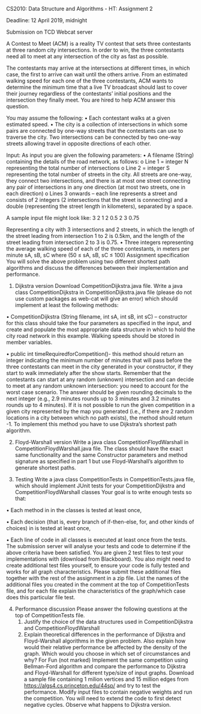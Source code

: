 CS2010: Data Structure and Algorithms - HT: Assignment 2

Deadline: 12 April 2019, midnight

Submission on TCD Webcat server

A Contest to Meet (ACM) is a reality TV contest that sets three contestants at three random city
intersections. In order to win, the three contestants need all to meet at any intersection of the city as
fast as possible.

The contestants may arrive at the intersections at different times, in which case, the first to arrive
can wait until the others arrive.
From an estimated walking speed for each one of the three contestants, ACM wants to determine the
minimum time that a live TV broadcast should last to cover their journey regardless of the contestants’
initial positions and the intersection they finally meet. You are hired to help ACM answer this question.

You may assume the following:
• Each contestant walks at a given estimated speed.
• The city is a collection of intersections in which some pairs are connected by one-way streets
that the contestants can use to traverse the city. Two intersections can be connected by two
one-way streets allowing travel in opposite directions of each other.

Input:
As input you are given the following parameters:
• A filename (String) containing the details of the road network, as follows:
o Line 1 = integer N representing the total number of intersections
o Line 2 = integer S representing the total number of streets in the city. All streets are
one-way, they connect two intersections, and there is at most one street
connecting any pair of intersections in any one direction (at most two streets, one
in each direction)
o Lines 3 onwards – each line represents a street and consists of 2 integers (2
intersections that the street is connecting) and a double (representing the street
length in kilometers), separated by a space.

A sample input file might look like:
3
2
1 2 0.5
2 3 0.75

Representing a city with 3 intersections and 2 streets, in which the length of the
street leading from intersection 1 to 2 is 0.5km, and the length of the street leading
from intersection 2 to 3 is 0.75.
• Three integers representing the average walking speed of each of the three contestants, in
meters per minute sA, sB, sC where (50 ≤ sA, sB, sC ≤ 100)
Assignment specification
You will solve the above problem using two different shortest path algorithms and discuss the
differences between their implementation and performance.

1. Dijkstra version
Download CompetitionDijkstra.java file.
Write a java class CompetitionDijkstra in CompetitionDijkstra.java file (please do not use custom
packages as web-cat will give an error) which should implement at least the following methods:

• CompetitionDijkstra (String filename, int sA, int sB, int sC) – constructor for this class should
take the four parameters as specified in the input, and create and populate the most
appropriate data structure in which to hold the city road network in this example. Walking
speeds should be stored in member variables.

• public int timeRequiredforCompetition()- this method should return an integer indicating
the minimum number of minutes that will pass before the three contestants can meet in the
city generated in your constructor, if they start to walk immediately after the show starts.
Remember that the contestants can start at any random (unknown) intersection and can
decide to meet at any random unknown intersection: you need to account for the worst case
scenario. The answer should be given rounding decimals to the next integer (e.g., 2.9
minutes rounds up to 3 minutes and 3.2 minutes rounds up to 4 minutes). If it is not possible
to run the given competition in a given city represented by the map you generated (i.e., if 
there are 2 random locations in a city between which no path exists), the method should
return -1. To implement this method you have to use Dijkstra’s shortest path algorithm.


2. Floyd-Warshall version
Write a java class CompetitionFloydWarshall in CompetitionFloydWarshall.java file. The class should
have the exact same functionality and the same Constructor parameters and method signature as
specified in part 1 but use Floyd-Warshall’s algorithm to generate shortest paths.



3. Testing
Write a java class CompetitionTests in CompetitionTests.java file, which should implement JUnit
tests for your CompetitionDijkstra and CompetitionFloydWarshall classes
Your goal is to write enough tests so that:

• Each method in in the classes is tested at least once,

• Each decision (that is, every branch of if-then-else, for, and other kinds of choices) in is
tested at least once,

• Each line of code in all classes is executed at least once from the tests.
The submission server will analyse your tests and code to determine if the above criteria have been
satisfied.
You are given 2 test files to test your implementations with (download from Blackboard).
You also might need to create additional test files yourself, to ensure your code is fully tested and
works for all graph characteristics. Please submit these additional files together with the rest of the
assignment in a zip file. List the names of the additional files you created in the comment at the top
of CompetitionTests file, and for each file explain the characteristics of the graph/which case does
this particular file test.


4. Performance discussion
    Please answer the following questions at the top of CompetitionTests file.
    1. Justify the choice of the data structures used in CompetitionDijkstra and
    CompetitionFloydWarshall
    2. Explain theoretical differences in the performance of Dijkstra and Floyd-Warshall algorithms
    in the given problem. Also explain how would their relative performance be affected by the
    density of the graph. Which would you choose in which set of circumstances and why? 
    For Fun (not marked)
    Implement the same competition using Bellman-Ford algorithm and compare the performance to
    Dijkstra and Floyd-Warshall for different type/size of input graphs. Download a sample file
    containing 1 milion vertices and 15 million edges from https://algs4.cs.princeton.edu/44sp/ and try
    to test the performance. Modify input files to contain negative weights and run the competition. You
    will need to extend the code to first detect negative cycles. Observe what happens to Dijkstra
    version.
